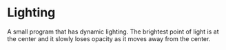 # Lighting
A small program that has dynamic lighting. The brightest point of light is at the center and it slowly loses opacity as it moves away from the center.
